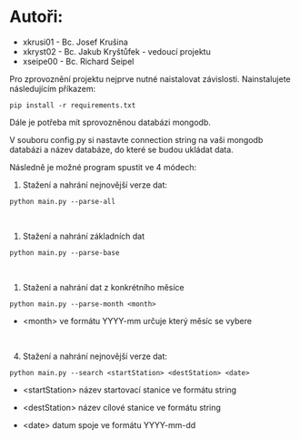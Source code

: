 # Autoři:
- xkrusi01 - Bc. Josef Krušina 
- xkryst02 - Bc. Jakub Kryštůfek - vedoucí projektu
- xseipe00 - Bc. Richard Seipel 

Pro zprovoznění projektu nejprve nutné naistalovat závislosti. Nainstalujete následujícím příkazem:

```
pip install -r requirements.txt
```

Dále je potřeba mít sprovozněnou databázi mongodb.

V souboru config.py si nastavte connection string na vaši mongodb databázi a název databáze, do které se budou ukládat data.

Následně je možné program spustit ve 4 módech:

1. Stažení a nahrání nejnovější verze dat:
```
python main.py --parse-all
```

<br/>

1. Stažení a nahrání základních dat 
```
python main.py --parse-base
```

<br/>

1. Stažení a nahrání dat z konkrétního měsíce
```
python main.py --parse-month <month>
```
- &lt;month&gt; ve formátu YYYY-mm určuje který měsíc se vybere


<br/>

4. Stažení a nahrání nejnovější verze dat:
```
python main.py --search <startStation> <destStation> <date> 
```
- &lt;startStation&gt; název startovací stanice ve formátu string

- &lt;destStation&gt; název cílové stanice ve formátu string

- &lt;date&gt; datum spoje ve formátu YYYY-mm-dd 
